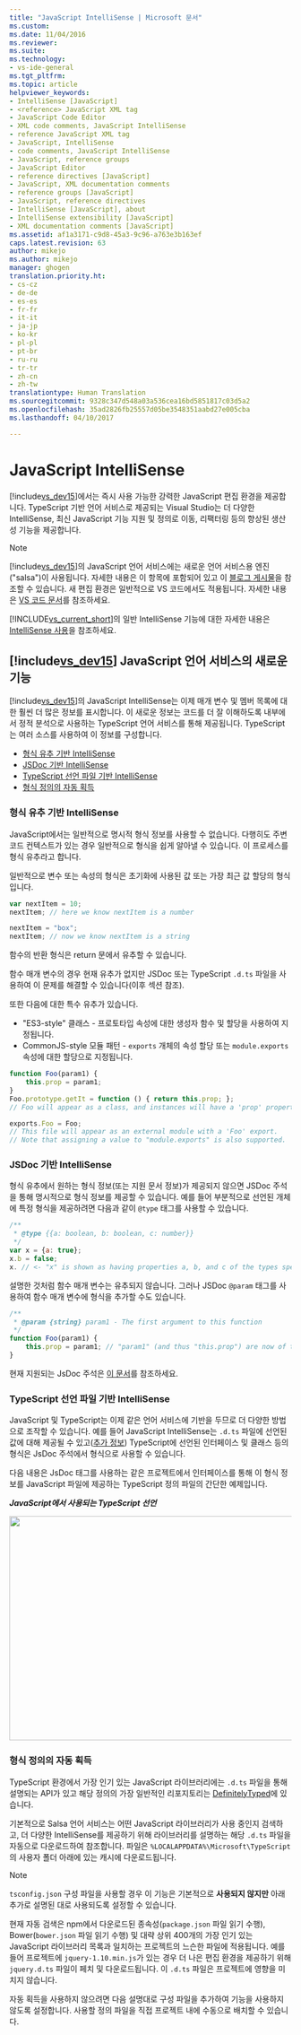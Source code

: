 ```yaml
---
title: "JavaScript IntelliSense | Microsoft 문서"
ms.custom: 
ms.date: 11/04/2016
ms.reviewer: 
ms.suite: 
ms.technology:
- vs-ide-general
ms.tgt_pltfrm: 
ms.topic: article
helpviewer_keywords:
- IntelliSense [JavaScript]
- <reference> JavaScript XML tag
- JavaScript Code Editor
- XML code comments, JavaScript IntelliSense
- reference JavaScript XML tag
- JavaScript, IntelliSense
- code comments, JavaScript IntelliSense
- JavaScript, reference groups
- JavaScript Editor
- reference directives [JavaScript]
- JavaScript, XML documentation comments
- reference groups [JavaScript]
- JavaScript, reference directives
- IntelliSense [JavaScript], about
- IntelliSense extensibility [JavaScript]
- XML documentation comments [JavaScript]
ms.assetid: af1a3171-c9d8-45a3-9c96-a763e3b163ef
caps.latest.revision: 63
author: mikejo
ms.author: mikejo
manager: ghogen
translation.priority.ht:
- cs-cz
- de-de
- es-es
- fr-fr
- it-it
- ja-jp
- ko-kr
- pl-pl
- pt-br
- ru-ru
- tr-tr
- zh-cn
- zh-tw
translationtype: Human Translation
ms.sourcegitcommit: 9328c347d548a03a536cea16bd5851817c03d5a2
ms.openlocfilehash: 35ad2826fb25557d05be3548351aabd27e005cba
ms.lasthandoff: 04/10/2017

---
```

# <a name="javascript-intellisense"></a>JavaScript IntelliSense
[!include[vs_dev15](../misc/includes/vs_dev15_md.md)]에서는 즉시 사용 가능한 강력한 JavaScript 편집 환경을 제공합니다. TypeScript 기반 언어 서비스로 제공되는 Visual Studio는 더 다양한 IntelliSense, 최신 JavaScript 기능 지원 및 정의로 이동, 리팩터링 등의 향상된 생산성 기능을 제공합니다.

> [!NOTE]
>  [!include[vs_dev15](../misc/includes/vs_dev15_md.md)]의 JavaScript 언어 서비스에는 새로운 언어 서비스용 엔진("salsa")이 사용됩니다. 자세한 내용은 이 항목에 포함되어 있고 이 [블로그 게시물](https://blogs.msdn.microsoft.com/visualstudio/2016/11/28/more-productive-javascript-in-visual-studio-2017-rc)을 참조할 수 있습니다. 새 편집 환경은 일반적으로 VS 코드에서도 적용됩니다. 자세한 내용은 [VS 코드 문서](https://code.visualstudio.com/docs/languages/javascript)를 참조하세요.

[!INCLUDE[vs_current_short](../code-quality/includes/vs_current_short_md.md)]의 일반 IntelliSense 기능에 대한 자세한 내용은 [IntelliSense 사용](../ide/using-intellisense.md)을 참조하세요. 

## <a name="whats-new-in-the-javascript-language-service-in-includevsdev15miscincludesvsdev15mdmd"></a>[!include[vs_dev15](../misc/includes/vs_dev15_md.md)] JavaScript 언어 서비스의 새로운 기능

[!include[vs_dev15](../misc/includes/vs_dev15_md.md)]의 JavaScript IntelliSense는 이제 매개 변수 및 멤버 목록에 대한 훨씬 더 많은 정보를 표시합니다.
이 새로운 정보는 코드를 더 잘 이해하도록 내부에서 정적 분석으로 사용하는 TypeScript 언어 서비스를 통해 제공됩니다.
TypeScript는 여러 소스를 사용하여 이 정보를 구성합니다.
- [형식 유추 기반 IntelliSense](#TypeInference)
- [JSDoc 기반 IntelliSense](#JsDoc)
- [TypeScript 선언 파일 기반 IntelliSense](#TSDeclFiles)
- [형식 정의의 자동 획득](#Auto)

### <a name="TypeInference"></a>형식 유추 기반 IntelliSense
JavaScript에서는 일반적으로 명시적 형식 정보를 사용할 수 없습니다. 다행히도 주변 코드 컨텍스트가 있는 경우 일반적으로 형식을 쉽게 알아낼 수 있습니다.
이 프로세스를 형식 유추라고 합니다.

일반적으로 변수 또는 속성의 형식은 초기화에 사용된 값 또는 가장 최근 값 할당의 형식입니다. 

```js
var nextItem = 10;
nextItem; // here we know nextItem is a number

nextItem = "box";
nextItem; // now we know nextItem is a string
```

함수의 반환 형식은 return 문에서 유추할 수 있습니다. 

함수 매개 변수의 경우 현재 유추가 없지만 JSDoc 또는 TypeScript `.d.ts` 파일을 사용하여 이 문제를 해결할 수 있습니다(이후 섹션 참조).

또한 다음에 대한 특수 유추가 있습니다.
 - "ES3-style" 클래스 - 프로토타입 속성에 대한 생성자 함수 및 할당을 사용하여 지정됩니다.
 - CommonJS-style 모듈 패턴 - `exports` 개체의 속성 할당 또는 `module.exports` 속성에 대한 할당으로 지정됩니다.

```js
function Foo(param1) {
    this.prop = param1;
}
Foo.prototype.getIt = function () { return this.prop; };
// Foo will appear as a class, and instances will have a 'prop' property and a 'getIt' method.

exports.Foo = Foo;
// This file will appear as an external module with a 'Foo' export.
// Note that assigning a value to "module.exports" is also supported.
```

### <a name="JsDoc"></a> JSDoc 기반 IntelliSense

형식 유추에서 원하는 형식 정보(또는 지원 문서 정보)가 제공되지 않으면 JSDoc 주석을 통해 명시적으로 형식 정보를 제공할 수 있습니다.  예를 들어 부분적으로 선언된 개체에 특정 형식을 제공하려면 다음과 같이 `@type` 태그를 사용할 수 있습니다.

```js
/**
 * @type {{a: boolean, b: boolean, c: number}}
 */
var x = {a: true};
x.b = false;
x. // <- "x" is shown as having properties a, b, and c of the types specified
```

설명한 것처럼 함수 매개 변수는 유추되지 않습니다. 그러나 JSDoc `@param` 태그를 사용하여 함수 매개 변수에 형식을 추가할 수도 있습니다. 

```js
/**
 * @param {string} param1 - The first argument to this function
 */
function Foo(param1) {
    this.prop = param1; // "param1" (and thus "this.prop") are now of type "string".
}
```
 
현재 지원되는 JsDoc 주석은 [이 문서](https://github.com/Microsoft/TypeScript/wiki/JsDoc-support-in-JavaScript)를 참조하세요.

### <a name="TsDeclFiles"></a> TypeScript 선언 파일 기반 IntelliSense

JavaScript 및 TypeScript는 이제 같은 언어 서비스에 기반을 두므로 더 다양한 방법으로 조작할 수 있습니다. 예를 들어 JavaScript IntelliSense는 `.d.ts` 파일에 선언된 값에 대해 제공될 수 있고([추가 정보](https://github.com/Microsoft/TypeScript-Handbook/blob/master/pages/Writing%20Definition%20Files.md)) TypeScript에 선언된 인터페이스 및 클래스 등의 형식은 JsDoc 주석에서 형식으로 사용할 수 있습니다. 

다음 내용은 JsDoc 태그를 사용하는 같은 프로젝트에서 인터페이스를 통해 이 형식 정보를 JavaScript 파일에 제공하는 TypeScript 정의 파일의 간단한 예제입니다.

_**JavaScript에서 사용되는 TypeScript 선언**_

<img src="https://raw.githubusercontent.com/wiki/Microsoft/TypeScript/images/decl1.png" height="400" width="640"/>

### <a name="Auto"></a> 형식 정의의 자동 획득
TypeScript 환경에서 가장 인기 있는 JavaScript 라이브러리에는 `.d.ts` 파일을 통해 설명되는 API가 있고 해당 정의의 가장 일반적인 리포지토리는 [DefinitelyTyped](https://github.com/DefinitelyTyped/DefinitelyTyped)에 있습니다.

기본적으로 Salsa 언어 서비스는 어떤 JavaScript 라이브러리가 사용 중인지 검색하고, 더 다양한 IntelliSense를 제공하기 위해 라이브러리를 설명하는 해당 `.d.ts` 파일을 자동으로 다운로드하여 참조합니다. 파일은 `%LOCALAPPDATA%\Microsoft\TypeScript`의 사용자 폴더 아래에 있는 캐시에 다운로드됩니다. 

> [!NOTE]
> `tsconfig.json` 구성 파일을 사용할 경우 이 기능은 기본적으로 **사용되지 않지만** 아래 추가로 설명된 대로 사용되도록 설정할 수 있습니다.

현재 자동 검색은 npm에서 다운로드된 종속성(`package.json` 파일 읽기 수행), Bower(`bower.json` 파일 읽기 수행) 및 대략 상위 400개의 가장 인기 있는 JavaScript 라이브러리 목록과 일치하는 프로젝트의 느슨한 파일에 적용됩니다. 예를 들어 프로젝트에 `jquery-1.10.min.js`가 있는 경우 더 나은 편집 환경을 제공하기 위해 `jquery.d.ts` 파일이 페치 및 다운로드됩니다. 이 `.d.ts` 파일은 프로젝트에 영향을 미치지 않습니다. 

자동 획득을 사용하지 않으려면 다음 설명대로 구성 파일을 추가하여 기능을 사용하지 않도록 설정합니다. 사용할 정의 파일을 직접 프로젝트 내에 수동으로 배치할 수 있습니다.



